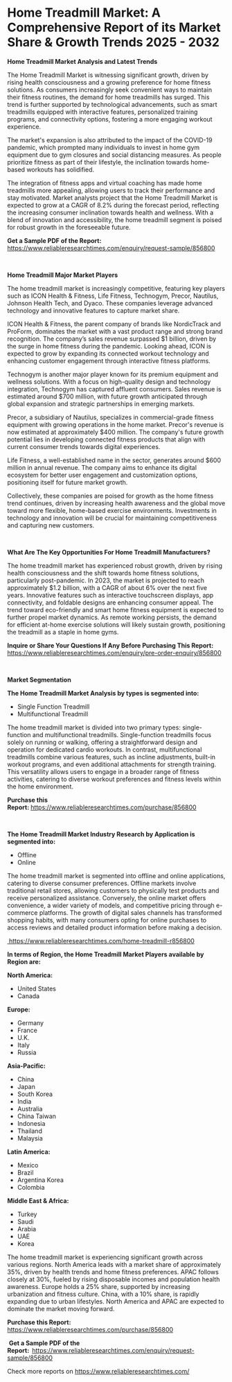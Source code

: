 <p><h1>Home Treadmill Market: A Comprehensive Report of its Market Share & Growth Trends 2025 - 2032</h1></p><p><strong>Home Treadmill Market Analysis and Latest Trends</strong></p>
<p><p>The Home Treadmill Market is witnessing significant growth, driven by rising health consciousness and a growing preference for home fitness solutions. As consumers increasingly seek convenient ways to maintain their fitness routines, the demand for home treadmills has surged. This trend is further supported by technological advancements, such as smart treadmills equipped with interactive features, personalized training programs, and connectivity options, fostering a more engaging workout experience.</p><p>The market's expansion is also attributed to the impact of the COVID-19 pandemic, which prompted many individuals to invest in home gym equipment due to gym closures and social distancing measures. As people prioritize fitness as part of their lifestyle, the inclination towards home-based workouts has solidified.</p><p>The integration of fitness apps and virtual coaching has made home treadmills more appealing, allowing users to track their performance and stay motivated. Market analysts project that the Home Treadmill Market is expected to grow at a CAGR of 8.2% during the forecast period, reflecting the increasing consumer inclination towards health and wellness. With a blend of innovation and accessibility, the home treadmill segment is poised for robust growth in the foreseeable future.</p></p>
<p><strong>Get a Sample PDF of the Report:&nbsp;</strong> <a href="https://www.reliableresearchtimes.com/enquiry/request-sample/856800?utm_campaign=3227&utm_medium=2&utm_source=Github&utm_content=ia&utm_term=05042025&utm_id=home-treadmill">https://www.reliableresearchtimes.com/enquiry/request-sample/856800</a></p>
<p>&nbsp;</p>
<p><strong>Home Treadmill Major Market Players</strong></p>
<p><p>The home treadmill market is increasingly competitive, featuring key players such as ICON Health & Fitness, Life Fitness, Technogym, Precor, Nautilus, Johnson Health Tech, and Dyaco. These companies leverage advanced technology and innovative features to capture market share.</p><p>ICON Health & Fitness, the parent company of brands like NordicTrack and ProForm, dominates the market with a vast product range and strong brand recognition. The company’s sales revenue surpassed $1 billion, driven by the surge in home fitness during the pandemic. Looking ahead, ICON is expected to grow by expanding its connected workout technology and enhancing customer engagement through interactive fitness platforms.</p><p>Technogym is another major player known for its premium equipment and wellness solutions. With a focus on high-quality design and technology integration, Technogym has captured affluent consumers. Sales revenue is estimated around $700 million, with future growth anticipated through global expansion and strategic partnerships in emerging markets.</p><p>Precor, a subsidiary of Nautilus, specializes in commercial-grade fitness equipment with growing operations in the home market. Precor's revenue is now estimated at approximately $400 million. The company's future growth potential lies in developing connected fitness products that align with current consumer trends towards digital experiences.</p><p>Life Fitness, a well-established name in the sector, generates around $600 million in annual revenue. The company aims to enhance its digital ecosystem for better user engagement and customization options, positioning itself for future market growth.</p><p>Collectively, these companies are poised for growth as the home fitness trend continues, driven by increasing health awareness and the global move toward more flexible, home-based exercise environments. Investments in technology and innovation will be crucial for maintaining competitiveness and capturing new customers.</p></p>
<p>&nbsp;</p>
<p><strong>What Are The Key Opportunities For Home Treadmill Manufacturers?</strong></p>
<p><p>The home treadmill market has experienced robust growth, driven by rising health consciousness and the shift towards home fitness solutions, particularly post-pandemic. In 2023, the market is projected to reach approximately $1.2 billion, with a CAGR of about 6% over the next five years. Innovative features such as interactive touchscreen displays, app connectivity, and foldable designs are enhancing consumer appeal. The trend toward eco-friendly and smart home fitness equipment is expected to further propel market dynamics. As remote working persists, the demand for efficient at-home exercise solutions will likely sustain growth, positioning the treadmill as a staple in home gyms.</p></p>
<p><strong>Inquire or Share Your Questions If Any Before Purchasing This Report:</strong> <a href="https://www.reliableresearchtimes.com/enquiry/pre-order-enquiry/856800?utm_campaign=3227&utm_medium=2&utm_source=Github&utm_content=ia&utm_term=05042025&utm_id=home-treadmill">https://www.reliableresearchtimes.com/enquiry/pre-order-enquiry/856800</a></p>
<p>&nbsp;</p>
<p><strong>Market Segmentation</strong></p>
<p><strong>The Home Treadmill Market Analysis by types is segmented into:</strong></p>
<p><ul><li>Single Function Treadmill</li><li>Multifunctional Treadmill</li></ul></p>
<p><p>The home treadmill market is divided into two primary types: single-function and multifunctional treadmills. Single-function treadmills focus solely on running or walking, offering a straightforward design and operation for dedicated cardio workouts. In contrast, multifunctional treadmills combine various features, such as incline adjustments, built-in workout programs, and even additional attachments for strength training. This versatility allows users to engage in a broader range of fitness activities, catering to diverse workout preferences and fitness levels within the home environment.</p></p>
<p><strong>Purchase this Report:&nbsp;</strong><a href="https://www.reliableresearchtimes.com/purchase/856800?utm_campaign=3227&utm_medium=2&utm_source=Github&utm_content=ia&utm_term=05042025&utm_id=home-treadmill">https://www.reliableresearchtimes.com/purchase/856800</a></p>
<p>&nbsp;</p>
<p><strong>The Home Treadmill Market Industry Research by Application is segmented into:</strong></p>
<p><ul><li>Offline</li><li>Online</li></ul></p>
<p><p>The home treadmill market is segmented into offline and online applications, catering to diverse consumer preferences. Offline markets involve traditional retail stores, allowing customers to physically test products and receive personalized assistance. Conversely, the online market offers convenience, a wider variety of models, and competitive pricing through e-commerce platforms. The growth of digital sales channels has transformed shopping habits, with many consumers opting for online purchases to access reviews and detailed product information before making a decision.</p></p>
<p><a href="https://www.reliableresearchtimes.com/home-treadmill-r856800?utm_campaign=3227&utm_medium=2&utm_source=Github&utm_content=ia&utm_term=05042025&utm_id=home-treadmill">&nbsp;https://www.reliableresearchtimes.com/home-treadmill-r856800</a></p>
<p><strong>In terms of Region, the Home Treadmill Market Players available by Region are:</strong></p>
<p>
    <p> <strong> North America: </strong>
        <ul>
            <li>United States</li>
            <li>Canada</li>
        </ul>
        </p> 
    <p> <strong> Europe: </strong>
        <ul>
            <li>Germany</li>
            <li>France</li>
            <li>U.K.</li>
            <li>Italy</li>
            <li>Russia</li>
        </ul>
        </p> 
    <p> <strong> Asia-Pacific: </strong>
        <ul>
            <li>China</li>
            <li>Japan</li>
            <li>South Korea</li>
            <li>India</li>
            <li>Australia</li>
            <li>China Taiwan</li>
            <li>Indonesia</li>
            <li>Thailand</li>
            <li>Malaysia</li>
        </ul>
        </p> 
    <p> <strong> Latin America: </strong>
        <ul>
            <li>Mexico</li>
            <li>Brazil</li>
            <li>Argentina Korea</li>
            <li>Colombia</li>
        </ul>
        </p> 
    <p> <strong> Middle East & Africa: </strong>
        <ul>
            <li>Turkey</li>
            <li>Saudi</li>
            <li>Arabia</li>
            <li>UAE</li>
            <li>Korea</li>
        </ul>
    </p>
    </p>
<p><p>The home treadmill market is experiencing significant growth across various regions. North America leads with a market share of approximately 35%, driven by health trends and home fitness preferences. APAC follows closely at 30%, fueled by rising disposable incomes and population health awareness. Europe holds a 25% share, supported by increasing urbanization and fitness culture. China, with a 10% share, is rapidly expanding due to urban lifestyles. North America and APAC are expected to dominate the market moving forward.</p></p>
<p><strong>Purchase this Report: </strong><a href="https://www.reliableresearchtimes.com/purchase/856800?utm_campaign=3227&utm_medium=2&utm_source=Github&utm_content=ia&utm_term=05042025&utm_id=home-treadmill">https://www.reliableresearchtimes.com/purchase/856800</a></p>
<p>&nbsp;<strong>Get a Sample PDF of the Report:&nbsp;&nbsp;</strong><a href="https://www.reliableresearchtimes.com/enquiry/request-sample/856800?utm_campaign=3227&utm_medium=2&utm_source=Github&utm_content=ia&utm_term=05042025&utm_id=home-treadmill">https://www.reliableresearchtimes.com/enquiry/request-sample/856800</a></p>
<p><strong></strong></p>
<p>Check more reports on <a href="https://www.reliableresearchtimes.com/?utm_campaign=3227&utm_medium=2&utm_source=Github&utm_content=ia&utm_term=05042025&utm_id=home-treadmill">https://www.reliableresearchtimes.com/</a></p>